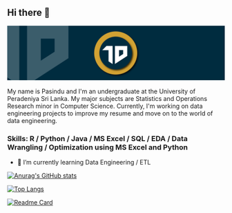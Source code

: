 ## Hi there 👋
![](https://github.com/PasinduJayasinghe/PasinduJayasinghe/blob/main/Untitled-1.png)

My name is Pasindu and I'm an undergraduate at the University of Peradeniya Sri Lanka. My major subjects are Statistics and Operations Research minor in Computer Science. Currently, I'm working on data engineering projects to improve my resume and move on to the world of data engineering.

### Skills: R / Python / Java / MS Excel / SQL / EDA / Data Wrangling / Optimization using MS Excel and Python

- 🌱 I’m currently learning Data Engineering / ETL 


[![Anurag's GitHub stats](https://github-readme-stats.vercel.app/api?username=PasinduJayasinghe&show_icons=true&theme=radical)](https://github.com/anuraghazra/github-readme-stats)

[![Top Langs](https://github-readme-stats.vercel.app/api/top-langs/?username=PasinduJayasinghe)](https://github.com/anuraghazra/github-readme-stats)

[![Readme Card](https://github-readme-stats.vercel.app/api/pin/?username=PasinduJayasinghe&repo=github-readme-stats)](https://github.com/anuraghazra/github-readme-stats)
